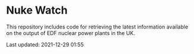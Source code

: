 # Nuke Watch

This repository includes code for retrieving the latest information available on the output of EDF nuclear power plants in the UK.

Last updated: 2021-12-29 01:55